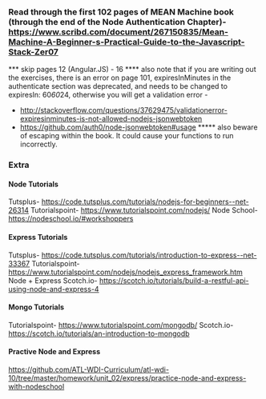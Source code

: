 ### Read through the first 102 pages of MEAN Machine book (through the end of the Node Authentication Chapter)- https://www.scribd.com/document/267150835/Mean-Machine-A-Beginner-s-Practical-Guide-to-the-Javascript-Stack-Zer07

*** skip pages 12 (Angular.JS) - 16
**** also note that if you are writing out the exercises, there is an error on page 101, expiresInMinutes in the authenticate section was deprecated, and needs to be changed to expiresIn: 60*60*24, otherwise you will get a validation error - 
-  http://stackoverflow.com/questions/37629475/validationerror-expiresinminutes-is-not-allowed-nodejs-jsonwebtoken
- https://github.com/auth0/node-jsonwebtoken#usage
***** also beware of escaping within the book. It could cause your functions to run incorrectly.

### Extra
#### Node Tutorials
Tutsplus- https://code.tutsplus.com/tutorials/nodejs-for-beginners--net-26314
Tutorialspoint- https://www.tutorialspoint.com/nodejs/
Node School- https://nodeschool.io/#workshoppers

#### Express Tutorials
Tutsplus- https://code.tutsplus.com/tutorials/introduction-to-express--net-33367
Tutorialspoint- https://www.tutorialspoint.com/nodejs/nodejs_express_framework.htm
Node + Express Scotch.io- https://scotch.io/tutorials/build-a-restful-api-using-node-and-express-4

#### Mongo Tutorials 
Tutorialspoint- https://www.tutorialspoint.com/mongodb/
Scotch.io- https://scotch.io/tutorials/an-introduction-to-mongodb

#### Practive Node and Express
https://github.com/ATL-WDI-Curriculum/atl-wdi-10/tree/master/homework/unit_02/express/practice-node-and-express-with-nodeschool